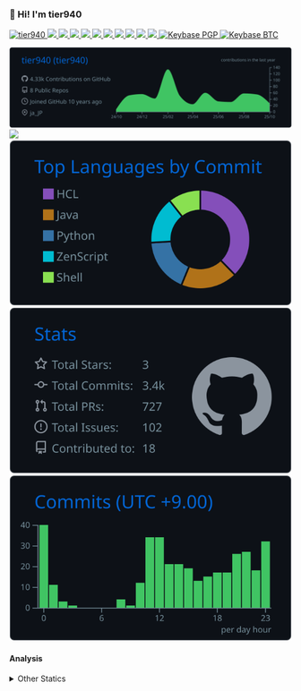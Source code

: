 ### 👋 Hi! I'm tier940

<p align="left"> 
  <a href="https://github.com/tier940/tier940/">
    <img src="https://komarev.com/ghpvc/?username=tier940" alt="tier940" />
  </a>
  <a href="http://twitter.com/tier940">
    <img height="20" src="https://img.shields.io/twitter/follow/tier940?label=Twitter&logo=twitter&style=flat" />
  </a>
  <a href="https://github.com/tier940">
    <img height="20" src="https://img.shields.io/github/followers/tier940?label=follow&logo=github&style=flat" />
  </a>
  <a href="https://www.reddit.com/user/tier940">
    <img height="20" src="https://img.shields.io/reddit/user-karma/combined/tier940?label=Reddit&logo=reddit&style=flat" />
  </a>
  <a href="https://stackoverflow.com/users/17317833/tier940">
    <img height="20" src="https://img.shields.io/stackexchange/stackoverflow/r/17317833?label=StackOverflow&logo=stack-overflow&style=flat" />
  </a>
  <a href="https://zenn.dev/tier940">
    <img height="20" src="https://zenn.badge.nikaera.com/s/tier940/likes" />
  </a>
  <a href="https://zenn.dev/tier940">
    <img height="20" src="https://zenn.badge.nikaera.com/s/tier940/followers" />
  </a>
  <a href="https://zenn.dev/tier940">
    <img height="20" src="https://zenn.badge.nikaera.com/s/tier940/articles" />
  </a>
  <a href="http://qiita.com/tier940">
    <img height="20" src="https://qiita-badge.apiapi.app/s/tier940/posts.svg" />
  </a>
  <a href="http://qiita.com/tier940">
    <img height="20" src="https://qiita-badge.apiapi.app/s/tier940/contributions.svg" />
  </a>
  <a href="https://github.com/tier940/tier940/">
    <img height="20" src="https://github.com/tier940/tier940/actions/workflows/main.yml/badge.svg" />
  </a>
  <a href="https://keybase.io/tier940">
    <img alt="Keybase PGP" src="https://img.shields.io/keybase/pgp/tier940">
  </a>
  <a href="https://keybase.io/tier940">
    <img alt="Keybase BTC" src="https://img.shields.io/keybase/btc/tier940">
  </a>
</p>

[![](https://raw.githubusercontent.com/tier940/tier940/main/profile-summary-card-output/github_dark/0-profile-details.svg)](https://github.com/vn7n24fzkq/github-profile-summary-cards)
[![](https://raw.githubusercontent.com/tier940/tier940/main/profile-summary-card-output/github_dark/1-repos-per-language.svg)](https://github.com/vn7n24fzkq/github-profile-summary-cards) [![](https://raw.githubusercontent.com/tier940/tier940/main/profile-summary-card-output/github_dark/2-most-commit-language.svg)](https://github.com/vn7n24fzkq/github-profile-summary-cards)
[![](https://raw.githubusercontent.com/tier940/tier940/main/profile-summary-card-output/github_dark/3-stats.svg)](https://github.com/vn7n24fzkq/github-profile-summary-cards) [![](https://raw.githubusercontent.com/tier940/tier940/main/profile-summary-card-output/github_dark/4-productive-time.svg)](https://github.com/vn7n24fzkq/github-profile-summary-cards)


#### Analysis
<!-- <img height="150" src="https://github.com/tier940/tier940/blob/master/images/stat.svg" alt="Alternative Text"/> -->

<details>
  <summary>Other Statics</summary>
  <!--START_SECTION:waka-->
![Code Time](http://img.shields.io/badge/Code%20Time-6%2C599%20hrs%202%20mins-blue)

**🐱 My GitHub Data** 

> 📦 86.8 kB Used in GitHub's Storage 
 > 
> 💼 Opted to Hire
 > 
> 📜 14 Public Repositories 
 > 
> 🔑 9 Private Repositories 
 > 
**I'm an Early 🐤** 

```text
🌞 Morning                2694 commits        ████░░░░░░░░░░░░░░░░░░░░░   17.07 % 
🌆 Daytime                5757 commits        █████████░░░░░░░░░░░░░░░░   36.48 % 
🌃 Evening                5639 commits        █████████░░░░░░░░░░░░░░░░   35.73 % 
🌙 Night                  1693 commits        ███░░░░░░░░░░░░░░░░░░░░░░   10.73 % 
```
📅 **I'm Most Productive on Saturday** 

```text
Monday                   1647 commits        ███░░░░░░░░░░░░░░░░░░░░░░   10.44 % 
Tuesday                  2466 commits        ████░░░░░░░░░░░░░░░░░░░░░   15.62 % 
Wednesday                1862 commits        ███░░░░░░░░░░░░░░░░░░░░░░   11.80 % 
Thursday                 1610 commits        ███░░░░░░░░░░░░░░░░░░░░░░   10.20 % 
Friday                   2313 commits        ████░░░░░░░░░░░░░░░░░░░░░   14.66 % 
Saturday                 3016 commits        █████░░░░░░░░░░░░░░░░░░░░   19.11 % 
Sunday                   2869 commits        █████░░░░░░░░░░░░░░░░░░░░   18.18 % 
```


📊 **This Week I Spent My Time On** 

```text
🕑︎ Time Zone: Asia/Tokyo

💬 Programming Languages: 
Other                    25 hrs 40 mins      ███████████████████░░░░░░   75.66 % 
YAML                     4 hrs 6 mins        ███░░░░░░░░░░░░░░░░░░░░░░   12.08 % 
Markdown                 1 hr 45 mins        █░░░░░░░░░░░░░░░░░░░░░░░░   05.17 % 
Jinja2                   27 mins             ░░░░░░░░░░░░░░░░░░░░░░░░░   01.37 % 
Java                     23 mins             ░░░░░░░░░░░░░░░░░░░░░░░░░   01.13 % 

🔥 Editors: 
Chrome                   27 hrs 35 mins      ████████████████████░░░░░   81.28 % 
VS Code                  6 hrs 4 mins        ████░░░░░░░░░░░░░░░░░░░░░   17.90 % 
IntelliJ IDEA            16 mins             ░░░░░░░░░░░░░░░░░░░░░░░░░   00.82 % 

💻 Operating System: 
Windows                  28 hrs 10 mins      █████████████████████░░░░   83.03 % 
Linux                    5 hrs 45 mins       ████░░░░░░░░░░░░░░░░░░░░░   16.97 % 
```

**I Mostly Code in Java** 

```text
Java                     10 repos            █████████░░░░░░░░░░░░░░░░   37.04 % 
Shell                    3 repos             ███░░░░░░░░░░░░░░░░░░░░░░   11.11 % 
HCL                      3 repos             ███░░░░░░░░░░░░░░░░░░░░░░   11.11 % 
Python                   2 repos             ██░░░░░░░░░░░░░░░░░░░░░░░   07.41 % 
JavaScript               1 repo              █░░░░░░░░░░░░░░░░░░░░░░░░   03.70 % 
```



**Timeline**

![Lines of Code chart](https://raw.githubusercontent.com/tier940/tier940/main/assets/bar_graph.png)


 Last Updated on 29/10/2025 00:40:42 UTC
<!--END_SECTION:waka-->
</details>

